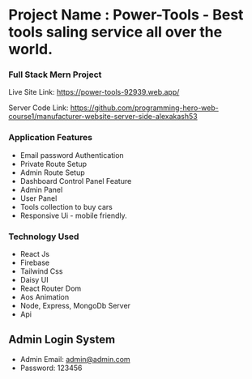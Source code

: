 # Project Name : Power-Tools - Best tools saling service all over the world.

### Full Stack Mern Project
Live Site Link: https://power-tools-92939.web.app/

Server Code Link: https://github.com/programming-hero-web-course1/manufacturer-website-server-side-alexakash53

### Application Features

* Email password Authentication
* Private Route Setup
* Admin Route Setup
* Dashboard Control Panel Feature
* Admin Panel
* User Panel
* Tools collection to buy cars
* Responsive Ui - mobile friendly.


### Technology Used

* React Js
* Firebase
* Tailwind Css
* Daisy UI
* React Router Dom
* Aos Animation
* Node, Express, MongoDb Server
* Api

## Admin Login System

* Admin Email: admin@admin.com
* Password: 123456

